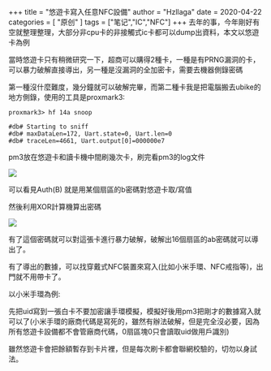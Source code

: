 +++
title = "悠遊卡寫入任意NFC設備"
author = "Hzllaga"
date = 2020-04-22
categories = [ "原创" ]
tags = ["笔记","IC","NFC"]
+++
去年的事，今年剛好有空就整理整理，大部分非cpu卡的非接觸式ic卡都可以dump出資料，本文以悠遊卡為例

當時悠遊卡只有稍微研究一下，超商可以購得2種卡，一種是有PRNG漏洞的卡，可以暴力破解直接導出，另一種是沒漏洞的全加密卡，需要去機器側錄密碼

第一種沒什麼難度，幾分鐘就可以破解完畢，而第二種卡我是把電腦搬去ubike的地方側錄，使用的工具是proxmark3:

```
proxmark3> hf 14a snoop

#db# Starting to sniff
#db# maxDataLen=172, Uart.state=0, Uart.len=0
#db# traceLen=4661, Uart.output[0]=000000e7
```

pm3放在悠遊卡和讀卡機中間刷幾次卡，刷完看pm3的log文件

![](https://cdn.wtfsec.org/img/20200422123029.png)

可以看見Auth(B) 就是用某個扇區的b密碼對悠遊卡取/寫值

然後利用XOR計算機算出密碼

![](https://cdn.wtfsec.org/img/20200422123410.png)

有了這個密碼就可以對這張卡進行暴力破解，破解出16個扇區的ab密碼就可以導出了。

有了導出的數據，可以找穿戴式NFC裝置來寫入(比如小米手環、NFC戒指等)，出門就不用帶卡了。

以小米手環為例:

先把uid寫到一張白卡不要加密讓手環模擬，模擬好後用pm3把剛才的數據寫入就可以了(小米手環的廠商代碼是寫死的，雖然有辦法破解，但是完全沒必要，因為所有悠遊卡設備都不會管廠商代碼，0扇區塊0只會讀取uid做用戶識別)

雖然悠遊卡會把餘額暫存到卡片裡，但是每次刷卡都會聯網校驗的，切勿以身試法。